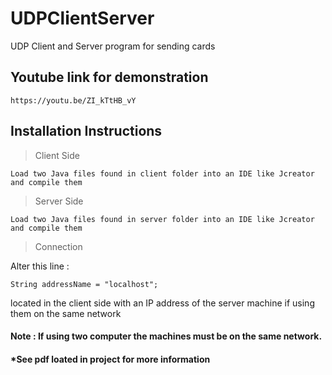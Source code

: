 # UDPClientServer
UDP Client and Server program for sending cards

## Youtube link for demonstration
````
https://youtu.be/ZI_kTtHB_vY
````



## Installation Instructions

> Client Side
````
Load two Java files found in client folder into an IDE like Jcreator and compile them
````

> Server Side
````
Load two Java files found in server folder into an IDE like Jcreator and compile them
````

>Connection

Alter this line :
````
String addressName = "localhost";
````
located in the client side with an IP address of the server machine if using them on the same network


#### Note : If using two computer the machines must be on the same network.

#### *See pdf loated in project for more information
